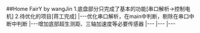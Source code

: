 ##Home FairY by wangJin
1.底盘部分只完成了基本的功能[串口解析->控制电机]
2.待优化的项目[蒋工完成]
  |---优化串口解析，在main中判断，剔除在串口中断中判断
  |---增加底部超生测距、三轴加速度等必要传感器
  |---
  |---
  |---
